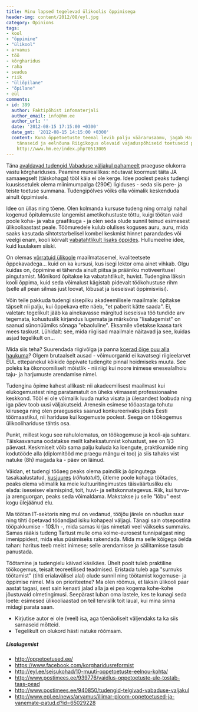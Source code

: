 ```yaml
---
title: Minu lapsed tegelevad ülikoolis õppimisega
header-img: content/2012/08/eyl.jpg
category: Opinions
tags:
- kool
- "õppimine"
- "ülikool"
- arvamus
- töö
- kõrgharidus
- raha
- seadus
- riik
- "üliõpilane"
- "õpilane"
- eül
comments:
- id: 399
  author: Faktipõhist infomaterjali
  author_email: info@hm.ee
  author_url: ''
  date: '2012-08-15 17:15:00 +0300'
  date_gmt: '2012-08-15 14:15:00 +0300'
  content: Kuna õppetoetuste teemal levib palju väärarusaamu, jagab Haridus- ja Teadusministeerium
    tänaseid ja eelnõuna Riigikogus olevaid vajaduspõhiseid toetuseid puudutavat faktiinfot.
    http://www.hm.ee/index.php?0513005
---
```

Täna <a href="https://www.facebook.com/events/503409649684458/503766492982107/?notif_t=plan_mall_activity">avaldavad tudengid Vabaduse väljakul pahameelt</a> praeguse olukorra vastu kõrghariduses. Peamine mureallikas: nõutavat koormust täita JA samaaegselt (täiskohaga) tööl käia ei ole kerge. Idee poolest peaks tudengi kuusissetulek olema miinimumpalga (290€) ligiduses - seda siis pere- ja teiste toetuse summana. Tudengipõlves võiks olla võimalik keskenduda ainult õppimisele.

Idee on üllas ning tõene. Olen kolmanda kursuse tudeng ning omalgi nahal kogenud õpitulemuste langemist ametikohustuste tõttu, kuigi töötan vaid poole koha- ja vaba graafikuga - ja olen seda olude sunnil teinud esimesest ülikooliaastast peale. Töömuredele kulub olulises koguses auru, auru, mida saaks kasutada sihtotstarbelisel kombel keskmist hinnet parandades või veelgi enam, kooli kõrvalt <span style="text-decoration: underline;">vabatahtlikult lisaks õppides</span>. Hullumeelne idee, kuid kuulakem siiski.

On olemas <a title="Coursera avatud ülikoolid" href="https://www.coursera.org/">võrratuid ülikoole</a> maailmatasemel, kvaliteetsete õppekavadega... kuid on ka kursusi, kus isegi lektor oma ainet vihkab. Olgu kuidas on, õppimine ei tähenda ainult piitsa ja prääniku motiveeritusel pingutamist. Mõnikord õpitakse ka vabatahtlikult, huvist. Tudengina läksin kooli õppima, kuid seda võimalust kägistab pidevalt töökohustuse rihm (selle all pean silmas just loovat, lõbusat ja iseseisvat õppimisviisi).

Võin teile pakkuda tudengi sisepilku akadeemilisele maailmale: õpitakse täpselt nii palju, kui õppekava ette näeb, "et paberit kätte saada". Ei, valetan: tegelikult jääb ka ainekavasse märgitud iseseisva töö tundide arv tegemata, kohustuslik kirjandus lugemata ja märksõna "lisalugemist" on saanud sünonüümiks sõnaga "ebaoluline". Eksamile võetakse kaasa tark mees taskust. Lühidalt: see, mida riigiisad maailmale näitavad ja see, kuidas asjad tegelikult on...

Mida siis teha? Suurendada riigivõlga ja panna <a href="http://www.kesknadal.ee/uudised?id=13874&amp;sess_admin=3d3b70e598a9da71c28d944ab1b5f491">koerad õige puu alla haukuma</a>? Olgem brutaalselt ausad - võimuorganid ei kavatsegi riigieelarvet EÜL ettepanekul kõikide õppivate tudengite pinnal hoidmiseks muuta. See poleks ka ökonoomiliselt mõistlik - nii riigi kui noore inimese enesealalhoiu taju- ja harjumuste arendamise nimel.

Tudengina õpime kahest allikast: nii akadeemilisest maailmast kui elukogemustest ning paratamatult on üheks viimasest professionaalne keskkond. Tööl ei ole võimalik luuda nurka visata ja ülesandest loobuda ning iga päev toob uusi väljakutseid. Arenesin esimese tööaastaga tohutu kiirusega ning olen praeguseks saanud konkureerivaks jõuks Eesti töömaastikul, nii hariduse kui kogemuste poolest. Seega on töökogemus ülikoolihariduse tähtis osa.

Punkt, millest kogu see rahulolematus, on töökogemuse ja kooli-aja suhtarv. Täiskasvanuna oodatakse meilt kaheksatunnist kohustust, see on 1/3 päevast. Keskmiselt võib sama palju kuluda ka loengute, praktikumide ning kodutööde alla (diplomitööd me praegu mängu ei too) ja siis tahaks vist natuke (8h) magada ka - päev on läinud.

Väidan, et tudengi tööaeg peaks olema paindlik ja õpingutega tasakaalustatud, <span style="text-decoration: underline;">kusjuures</span> (<em>rõhutatult</em>), ütleme poole kohaga töötades, peaks olema võimalik ka meie kultuuritingimustes täisväärtusliku elu elada: iseseisev elamispind, toit, huvi- ja seltskonnategevus. Riik, kui turva- ja arenguorgan, peaks seda võimaldama. Makstakse ju selle "lõbu" eest kogu ülejäänud elu.

Ma töötan IT-sektoris ning mul on vedanud, tööjõu järele on nõudlus suur ning tihti õpetavad tööandjad isiku kohapeal väljagi. Tänagi sain otsepostina tööpakkumise - 10$/h -, mida samas kirjas nimetati veel väikseks summaks. Samas rääkis tudeng Tartust mulle oma kolme-eurosest tunnipalgast ning imenippidest, mida elus püsimiseks rakendada. Mida ma selle kõigega öelda tahan: haritus teeb meist inimese; selle arendamisse ja säilitamisse tasub panustada.

Töötamine ja tudengielu käivad käsikäes. Ühelt poolt tuleb praktiline töökogemus, teisalt teoreetilised teadmised. Eristada tuleb aga "surnuks töötamist" (tihti erialavälisel alal) olude sunnil ning töötamist kogemuse- ja õppimise nimel. Mis on prioriteetne? Ma olen rõõmus, et läksin ülikooli paar aastat tagasi, sest sain kenasti jalad alla ja ei pea kogema kohe-kohe jõustuvaid olmetingimusi. Seepärast luban oma lastele, kes te kunagi seda loete: esimesed ülikooliaastad on teil tervislik toit laual, kui mina sinna midagi parata saan.

* Kirjutise autor ei ole (veel) isa, aga tõenäoliselt väljendaks ta ka siis sarnaseid mõtteid.
* Tegelikult on olukord hästi natuke rõõmsam.

<h5>Lisalugemist</h5>
<ul>
<li><a href="http://oppetoetused.ee/">http://oppetoetused.ee/</a></li>
<li><a href="https://www.facebook.com/korgharidusreformist">https://www.facebook.com/korgharidusreformist</a></li>
<li><a href="http://eyl.ee/seisukohad/10-muuti-oppetoetuste-eelnou-kohta/">http://eyl.ee/seisukohad/10-muuti-oppetoetuste-eelnou-kohta/</a></li>
<li><a href="http://www.postimees.ee/939776/vaidlus-oppetoetuste-ule-tostab-taas-pead">http://www.postimees.ee/939776/vaidlus-oppetoetuste-ule-tostab-taas-pead</a></li>
<li><a href="http://www.postimees.ee/940850/tudengid-telgivad-vabaduse-valjakul">http://www.postimees.ee/940850/tudengid-telgivad-vabaduse-valjakul</a></li>
<li><a href="http://www.epl.ee/news/arvamus/illimar-ploom-oppetoetused-ja-vanemate-patud.d?id=65029228">http://www.epl.ee/news/arvamus/illimar-ploom-oppetoetused-ja-vanemate-patud.d?id=65029228</a></li>
</ul>